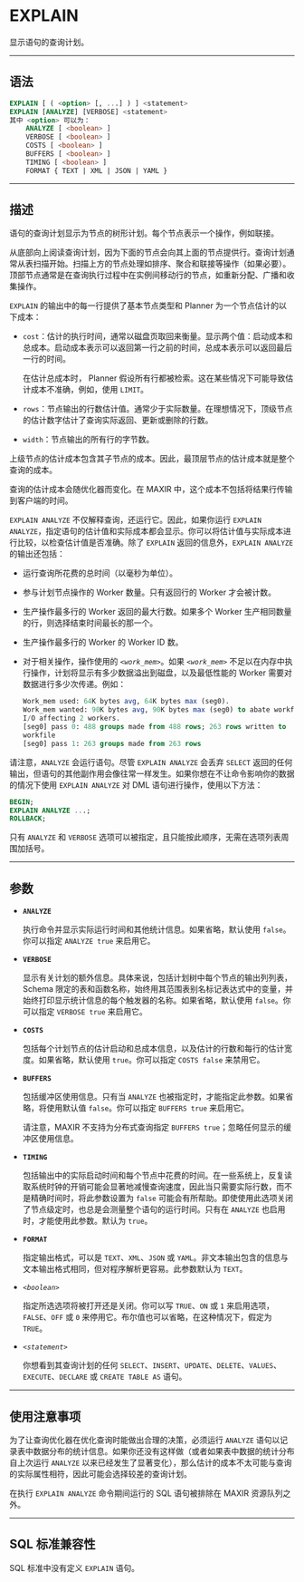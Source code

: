 EXPLAIN
=====

显示语句的查询计划。


---

语法
--------

```sql
EXPLAIN [ ( <option> [, ...] ) ] <statement>
EXPLAIN [ANALYZE] [VERBOSE] <statement>
其中 <option> 可以为：
    ANALYZE [ <boolean> ]
    VERBOSE [ <boolean> ]
    COSTS [ <boolean> ]
    BUFFERS [ <boolean> ]
    TIMING [ <boolean> ]
    FORMAT { TEXT | XML | JSON | YAML }
```

---

描述
--------

语句的查询计划显示为节点的树形计划。每个节点表示一个操作，例如联接。

从底部向上阅读查询计划，因为下面的节点会向其上面的节点提供行。查询计划通常从表扫描开始。扫描上方的节点处理如排序、聚合和联接等操作（如果必要）。顶部节点通常是在查询执行过程中在实例间移动行的节点，如重新分配、广播和收集操作。

`EXPLAIN` 的输出中的每一行提供了基本节点类型和 Planner 为一个节点估计的以下成本：

- `cost`：估计的执行时间，通常以磁盘页取回来衡量。显示两个值：启动成本和总成本。启动成本表示可以返回第一行之前的时间，总成本表示可以返回最后一行的时间。

    在估计总成本时， Planner 假设所有行都被检索。这在某些情况下可能导致估计成本不准确，例如，使用 `LIMIT`。

- `rows`：节点输出的行数估计值。通常少于实际数量。在理想情况下，顶级节点的估计数字估计了查询实际返回、更新或删除的行数。

- `width`：节点输出的所有行的字节数。

上级节点的估计成本包含其子节点的成本。因此，最顶层节点的估计成本就是整个查询的成本。

查询的估计成本会随优化器而变化。在 MAXIR 中，这个成本不包括将结果行传输到客户端的时间。

`EXPLAIN ANALYZE` 不仅解释查询，还运行它。因此，如果你运行 `EXPLAIN ANALYZE`，指定语句的估计值和实际成本都会显示。你可以将估计值与实际成本进行比较，以检查估计值是否准确。除了 `EXPLAIN` 返回的信息外，`EXPLAIN ANALYZE` 的输出还包括：

- 运行查询所花费的总时间（以毫秒为单位）。

- 参与计划节点操作的 Worker 数量。只有返回行的 Worker 才会被计数。

- 生产操作最多行的 Worker 返回的最大行数。如果多个 Worker 生产相同数量的行，则选择结束时间最长的那一个。

- 生产操作最多行的 Worker 的 Worker ID 数。

- 对于相关操作，操作使用的 *`<work_mem>`*。如果 *`<work_mem>`* 不足以在内存中执行操作，计划将显示有多少数据溢出到磁盘，以及最低性能的 Worker 需要对数据进行多少次传递。例如：

    ```sql
    Work_mem used: 64K bytes avg, 64K bytes max (seg0).
    Work_mem wanted: 90K bytes avg, 90K bytes max (seg0) to abate workfile 
    I/O affecting 2 workers.
    [seg0] pass 0: 488 groups made from 488 rows; 263 rows written to 
    workfile
    [seg0] pass 1: 263 groups made from 263 rows
    ```

请注意，`ANALYZE` 会运行语句。尽管 `EXPLAIN ANALYZE` 会丢弃 `SELECT` 返回的任何输出，但语句的其他副作用会像往常一样发生。如果你想在不让命令影响你的数据的情况下使用 `EXPLAIN ANALYZE` 对 DML 语句进行操作，使用以下方法：

```sql
BEGIN;
EXPLAIN ANALYZE ...;
ROLLBACK;
```

只有 `ANALYZE` 和 `VERBOSE` 选项可以被指定，且只能按此顺序，无需在选项列表周围加括号。



---

参数
----------

- **`ANALYZE`**

    执行命令并显示实际运行时间和其他统计信息。如果省略，默认使用 `false`。你可以指定 `ANALYZE true` 来启用它。

- **`VERBOSE`**

    显示有关计划的额外信息。具体来说，包括计划树中每个节点的输出列列表，Schema 限定的表和函数名称，始终用其范围表别名标记表达式中的变量，并始终打印显示统计信息的每个触发器的名称。如果省略，默认使用 `false`。你可以指定 `VERBOSE true` 来启用它。

- **`COSTS`**

    包括每个计划节点的估计启动和总成本信息，以及估计的行数和每行的估计宽度。如果省略，默认使用 `true`。你可以指定 `COSTS false` 来禁用它。

- **`BUFFERS`**

   包括缓冲区使用信息。只有当 `ANALYZE` 也被指定时，才能指定此参数。如果省略，将使用默认值 `false`。你可以指定 `BUFFERS true` 来启用它。

    请注意，MAXIR 不支持为分布式查询指定 `BUFFERS true`；忽略任何显示的缓冲区使用信息。

- **`TIMING`**

    包括输出中的实际启动时间和每个节点中花费的时间。在一些系统上，反复读取系统时钟的开销可能会显著地减慢查询速度，因此当只需要实际行数，而不是精确时间时，将此参数设置为 `false` 可能会有所帮助。即使使用此选项关闭了节点级定时，也总是会测量整个语句的运行时间。只有在 `ANALYZE` 也启用时，才能使用此参数。默认为 `true`。

- **`FORMAT`**

    指定输出格式，可以是 `TEXT`、`XML`、`JSON` 或 `YAML`。非文本输出包含的信息与文本输出格式相同，但对程序解析更容易。此参数默认为 `TEXT`。

- *`<boolean>`*

    指定所选选项将被打开还是关闭。你可以写 `TRUE`、`ON` 或 `1` 来启用选项，`FALSE`、`OFF` 或 `0` 来停用它。布尔值也可以省略，在这种情况下，假定为 `TRUE`。

- *`<statement>`*

    你想看到其查询计划的任何 `SELECT`、`INSERT`、`UPDATE`、`DELETE`、`VALUES`、`EXECUTE`、`DECLARE` 或 `CREATE TABLE AS` 语句。


---

使用注意事项
----------

为了让查询优化器在优化查询时能做出合理的决策，必须运行 `ANALYZE` 语句以记录表中数据分布的统计信息。如果你还没有这样做（或者如果表中数据的统计分布自上次运行 `ANALYZE` 以来已经发生了显著变化），那么估计的成本不太可能与查询的实际属性相符，因此可能会选择较差的查询计划。

在执行 `EXPLAIN ANALYZE` 命令期间运行的 SQL 语句被排除在 MAXIR 资源队列之外。



---

SQL 标准兼容性
----------

SQL 标准中没有定义 `EXPLAIN` 语句。
